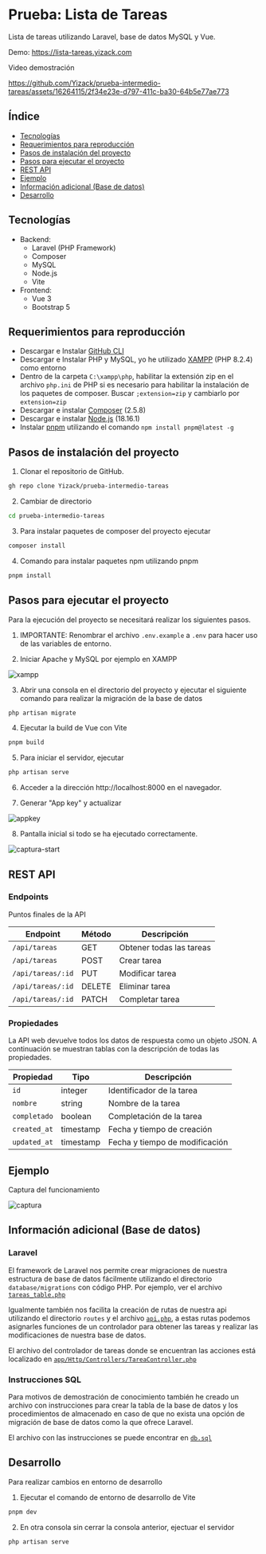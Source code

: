 # Prueba: Lista de Tareas

Lista de tareas utilizando Laravel, base de datos MySQL y Vue.

Demo: https://lista-tareas.yizack.com

Video demostración

https://github.com/Yizack/prueba-intermedio-tareas/assets/16264115/2f34e23e-d797-411c-ba30-64b5e77ae773

## Índice
- [Tecnologías](#tecnologías)
- [Requerimientos para reproducción](#requerimientos-para-reproducción)
- [Pasos de instalación del proyecto](#pasos-de-instalación-del-proyecto)
- [Pasos para ejecutar el proyecto](#pasos-para-ejecutar-el-proyecto)
- [REST API](#rest-api)
- [Ejemplo](#ejemplo)
- [Información adicional (Base de datos)](#información-adicional-base-de-datos)
- [Desarrollo](#desarrollo)

## Tecnologías
- Backend:
  - Laravel (PHP Framework)
  - Composer
  - MySQL
  - Node.js
  - Vite
- Frontend:
  - Vue 3
  - Bootstrap 5

## Requerimientos para reproducción
- Descargar e Instalar [GitHub CLI](https://cli.github.com/)
- Descargar e Instalar PHP y MySQL, yo he utilizado [XAMPP](https://www.apachefriends.org/es/download.html) (PHP 8.2.4) como entorno
- Dentro de la carpeta `C:\xampp\php`, habilitar la extensión zip en el archivo `php.ini` de PHP si es necesario para habilitar la instalación de los paquetes de composer. Buscar `;extension=zip` y cambiarlo por `extension=zip`
- Descargar e instalar [Composer](https://getcomposer.org/download/) (2.5.8)
- Descargar e instalar [Node.js](https://nodejs.org/en/download) (18.16.1)
- Instalar [pnpm](https://pnpm.io/) utilizando el comando `npm install pnpm@latest -g`

## Pasos de instalación del proyecto
1. Clonar el repositorio de GitHub.

```sh
gh repo clone Yizack/prueba-intermedio-tareas
```

2. Cambiar de directorio

```sh
cd prueba-intermedio-tareas
```

3. Para instalar paquetes de composer del proyecto ejecutar

```sh
composer install
```

4. Comando para instalar paquetes npm utilizando pnpm

```sh
pnpm install
```

## Pasos para ejecutar el proyecto

Para la ejecución del proyecto se necesitará realizar los siguientes pasos.

1. IMPORTANTE: Renombrar el archivo `.env.example` a `.env` para hacer uso de las variables de entorno.

2. Iniciar Apache y MySQL por ejemplo en XAMPP

![xampp](https://github.com/Yizack/prueba-intermedio-tareas/assets/16264115/23df3714-d0cb-444d-b177-065c4fcab401)

3. Abrir una consola en el directorio del proyecto y ejecutar el siguiente comando para realizar la migración de la base de datos

```sh
php artisan migrate
```

4. Ejecutar la build de Vue con Vite

```sh
pnpm build
```

5. Para iniciar el servidor, ejecutar

```sh
php artisan serve
```

6. Acceder a la dirección http://localhost:8000 en el navegador.

7. Generar "App key" y actualizar

![appkey](https://github.com/Yizack/prueba-intermedio-tareas/assets/16264115/0a015c1d-f13a-40c1-8cf8-c91e58c81c7e)

8. Pantalla inicial si todo se ha ejecutado correctamente.

![captura-start](https://github.com/Yizack/prueba-intermedio-tareas/assets/16264115/cbcb0f43-73e2-4349-abbb-b468533d0318)

## REST API

### Endpoints 

Puntos finales de la API

| Endpoint          | Método | Descripción              |
|-------------------|--------|--------------------------|
| `/api/tareas`     | GET    | Obtener todas las tareas |
| `/api/tareas`     | POST   | Crear tarea              |
| `/api/tareas/:id` | PUT    | Modificar tarea          |
| `/api/tareas/:id` | DELETE | Eliminar tarea           |
| `/api/tareas/:id` | PATCH  | Completar tarea          |

### Propiedades 

La API web devuelve todos los datos de respuesta como un objeto JSON. A continuación se muestran tablas con la descripción de todas las propiedades.

| Propiedad         | Tipo      | Descripción                       |
|-------------------|-----------|-----------------------------------|
| `id`              | integer   | Identificador de la tarea         |
| `nombre`          | string    | Nombre de la tarea                |
| `completado`      | boolean   | Completación de la tarea          |
| `created_at`      | timestamp | Fecha y tiempo de creación        |
| `updated_at`      | timestamp | Fecha y tiempo de modificación    |


## Ejemplo

Captura del funcionamiento

![captura](https://github.com/Yizack/prueba-intermedio-tareas/assets/16264115/0f8d7587-c9e7-442c-b400-81b6f908e201)

## Información adicional (Base de datos)

### Laravel

El framework de Laravel nos permite crear migraciones de nuestra estructura de base de datos fácilmente utilizando el directorio `database/migrations` con código PHP. Por ejemplo, ver el archivo [`tareas_table.php`](/database/migrations/tareas_table.php)

Igualmente también nos facilita la creación de rutas de nuestra api utilizando el directorio `routes` y el archivo [`api.php`](/routes/api.php), a estas rutas podemos asignarles funciones de un controlador para obtener las tareas y realizar las modificaciones de nuestra base de datos.

El archivo del controlador de tareas donde se encuentran las acciones está localizado en [`app/Http/Controllers/TareaController.php`](app/Http/Controllers/TareaController.php)

### Instrucciones SQL

Para motivos de demostración de conocimiento también he creado un archivo con instrucciones para crear la tabla de la base de datos y los procedimientos de almacenado en caso de que no exista una opción de migración de base de datos como la que ofrece Laravel.

El archivo con las instrucciones se puede encontrar en [`db.sql`](/db.sql)

## Desarrollo

Para realizar cambios en entorno de desarrollo

1. Ejecutar el comando de entorno de desarrollo de Vite

```sh
pnpm dev
```

2. En otra consola sin cerrar la consola anterior, ejectuar el servidor

```sh
php artisan serve
```
